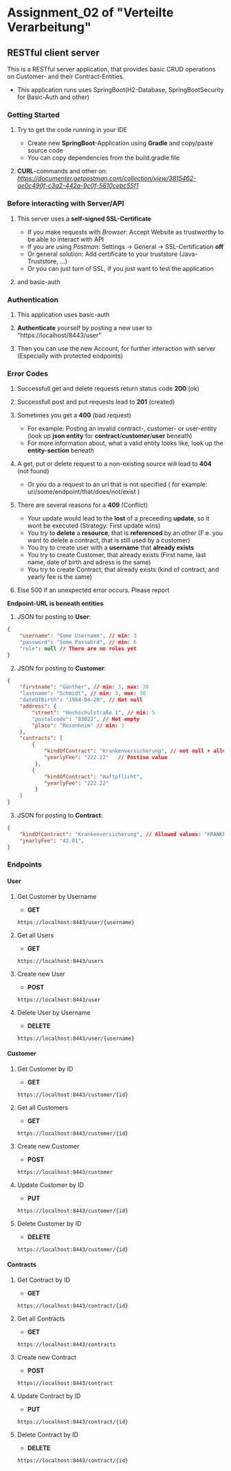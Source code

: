 # Assignment_02 of "Verteilte Verarbeitung"
## RESTful client server
This is a RESTful server application, that provides basic CRUD operations on Customer- and their Contract-Entities.
- This application runs uses SpringBoot(H2-Database, SpringBootSecurity for Basic-Auth and other)

### Getting Started

1. Try to get the code running in your IDE 
    - Create new **SpringBoot**-Application using **Gradle** and copy/paste source code
    - You can copy dependencies from the build.gradle file
    
3. **CURL**-commands and other on: *https://documenter.getpostman.com/collection/view/3815462-ae0c490f-c3a2-442a-9c0f-5610cebc55f1*

### Before interacting with Server/API

1. This server uses a **self-signed SSL-Certificate**
    - If you make requests with *Browser*: Accept Website as trustworthy to be able to interact with API
    - If you are using *Postman*: Settings -> General -> SSL-Certification **off**
    - Or general solution: Add certificate to your truststore (Java-Truststore, ...)
    - Or you can just turn of SSL, if you just want to test the application

2. and basic-auth

### Authentication

1. This application uses basic-auth

2. **Authenticate** yourself by posting a new user to "https://localhost/8443/user" 

3. Then you can use the new Account, for further interaction with server (Especially with protected endpoints)

### Error Codes

1. Successfull get and delete requests return status code **200** (ok)

2. Successfull post and put requests lead to **201** (created)

3. Sometimes you get a **400** (bad request)
    - For example: Posting an invalid contract-, customer- or user-entity (look up **json entity** for **contract**/**customer**/**user** beneath)
    - For more information about, what a valid entity looks like, look up the **entity-section** beneath

4. A get, put or delete request to a non-existing source will lead to **404** (not found) 
    - Or you do a request to an url that is not specified ( for example: uri/some/endpoint/that/does/not/exist )

5. There are several reasons for a **409** (Conflict)
    - Your update would lead to the **lost** of a preceeding **update**, so it wont be executed (Strategy: First update wins)
    - You try to **delete** a **resource**, that is **referenced** by an other (F.e. you want to delete a contract, that is still used by a customer)
    - You try to create user with a **username** that **already exists**
    - You try to create Customer, that already exists (First name, last name, date of birth and adress is the same)
    - You try to create Contract, that already exists (kind of contract, and yearly fee is the same)

6. Else 500 if an unexpected error occurs. Please report


**Endpoint-URL is beneath entities**

1. JSON for posting to **User**:
```json
{
    "username": "Some Username", // min: 3
    "password": "Some Password", // min: 6
    "role": null // There are no roles yet
}
```

2. JSON for posting to **Customer**: 
```json
{
	"firstname": "Günther", // min: 3, max: 20
	"lastname": "Schmidt", // min: 3, max: 30
	"dateOfBirth": "1984-04-20", // Not null
	"address": {
		"street": "Hochschulstraße 1", // min: 5
		"postalcode": "83022", // Not empty
		"place": "Rosenheim" // min: 3
	},
	"contracts": [
        {
            "kindOfContract": "Krankenversicherung", // not null + allowed values 
            "yearlyFee": "222.22"   // Postive value
         },
        {
            "kindOfContract": "Haftpflicht",
            "yearlyFee": "222.22"
         }
	]
}
```

3. JSON for posting to **Contract**: 
```json
{
	"kindOfContract": "Krankenversicherung", // Allowed values: "KRANKENVERSICHERUNG", "HAFTPFLICHT", "RECHTSSCHUTZ", "KFZ"
	"yearlyFee": "42.01", 
}
```


### Endpoints

#### User

1. Get Customer by Username
    - **GET**
    ```
    https://localhost:8443/user/{username}
    ```

2. Get all Users
    - **GET**
    ```
    https://localhost:8443/users
    ```

3. Create new User
    - **POST**
    ```
    https://localhost:8443/user
    ```

4. Delete User by Username
    - **DELETE**
    ```
    https://localhost:8443/user/{username}
    ```

#### Customer

1. Get Customer by ID 
    - **GET**
    ```
    https://localhost:8443/customer/{id}
    ```

2. Get all Customers
    - **GET**
    ```
    https://localhost:8443/customer/{id}
    ```

3. Create new Customer
    - **POST**
    ```
    https://localhost:8443/customer
    ```

4. Update Customer by ID
    - **PUT** 
    ```
    https://localhost:8443/customer/{id}
    ```

5. Delete Customer by ID
    - **DELETE**
    ```
    https://localhost:8443/customer/{id}
    ```

#### Contracts

1. Get Contract by ID 
    - **GET**
    ```
    https://localhost:8443/contract/{id}
    ```

2. Get all Contracts
    - **GET**
    ```
    https://localhost:8443/contracts
    ```

3. Create new Contract
    - **POST**
    ```
    https://localhost:8443/contract
    ```

4. Update Contract by ID
    - **PUT** 
    ```
    https://localhost:8443/contract/{id}
    ```

5. Delete Contract by ID
    - **DELETE**
    ```
    https://localhost:8443/contract/{id}
    ```